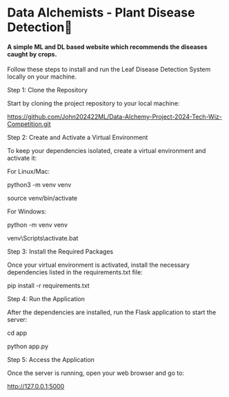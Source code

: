 # Data Alchemists - Plant Disease Detection🌿
#### A simple ML and DL based website which recommends the diseases caught by crops.

Follow these steps to install and run the Leaf Disease Detection System locally on your machine.

Step 1: Clone the Repository

Start by cloning the project repository to your local machine:

https://github.com/John202422ML/Data-Alchemy-Project-2024-Tech-Wiz-Competition.git



Step 2: Create and Activate a Virtual Environment

To keep your dependencies isolated, create a virtual environment and activate it:

For Linux/Mac:

python3 -m venv venv

source venv/bin/activate

For Windows:

python -m venv venv

venv\Scripts\activate.bat

Step 3: Install the Required Packages

Once your virtual environment is activated, install the necessary dependencies listed in the requirements.txt file:

pip install -r requirements.txt


Step 4: Run the Application

After the dependencies are installed, run the Flask application to start the server:

cd app 

python app.py

Step 5: Access the Application

Once the server is running, open your web browser and go to:

http://127.0.0.1:5000
